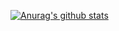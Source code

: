 [![Anurag's github stats](https://github-readme-stats.vercel.app/api?username=cyan-0fbcf9)](https://github.com/anuraghazra/github-readme-stats)
